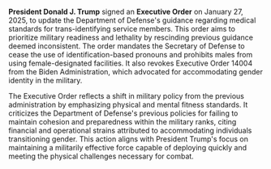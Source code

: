 **President Donald J. Trump** signed an **Executive Order** on January 27, 2025, to update the Department of Defense's guidance regarding medical standards for trans-identifying service members. This order aims to prioritize military readiness and lethality by rescinding previous guidance deemed inconsistent. The order mandates the Secretary of Defense to cease the use of identification-based pronouns and prohibits males from using female-designated facilities. It also revokes Executive Order 14004 from the Biden Administration, which advocated for accommodating gender identity in the military.

The Executive Order reflects a shift in military policy from the previous administration by emphasizing physical and mental fitness standards. It criticizes the Department of Defense's previous policies for failing to maintain cohesion and preparedness within the military ranks, citing financial and operational strains attributed to accommodating individuals transitioning gender. This action aligns with President Trump's focus on maintaining a militarily effective force capable of deploying quickly and meeting the physical challenges necessary for combat.